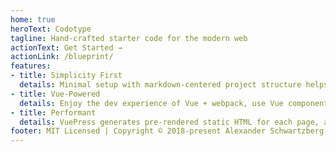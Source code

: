 ```yaml
---
home: true
heroText: Codotype
tagline: Hand-crafted starter code for the modern web
actionText: Get Started →
actionLink: /blueprint/
features:
- title: Simplicity First
  details: Minimal setup with markdown-centered project structure helps you focus on writing.
- title: Vue-Powered
  details: Enjoy the dev experience of Vue + webpack, use Vue components in markdown, and develop custom themes with Vue.
- title: Performant
  details: VuePress generates pre-rendered static HTML for each page, and runs as an SPA once a page is loaded.
footer: MIT Licensed | Copyright © 2018-present Alexander Schwartzberg
---
```

<!-- heroImage: /hero.png -->
